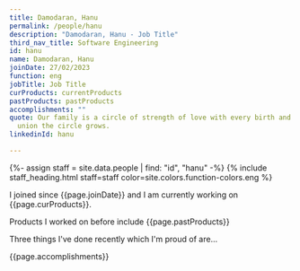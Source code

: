 ```yaml
---
title: Damodaran, Hanu
permalink: /people/hanu
description: "Damodaran, Hanu - Job Title"
third_nav_title: Software Engineering
id: hanu
name: Damodaran, Hanu
joinDate: 27/02/2023
function: eng
jobTitle: Job Title
curProducts: currentProducts
pastProducts: pastProducts
accomplishments: ""
quote: Our family is a circle of strength of love with every birth and every
  union the circle grows.
linkedinId: hanu

---
```


{%- assign staff = site.data.people | find: "id", "hanu" -%}
{% include staff_heading.html staff=staff color=site.colors.function-colors.eng %}

<p>I joined since {{page.joinDate}} and I am currently working on {{page.curProducts}}.</p>

<p>Products I worked on before include {{page.pastProducts}}</p>

<p>Three things I've done recently which I'm proud of are...</p>
{{page.accomplishments}}
